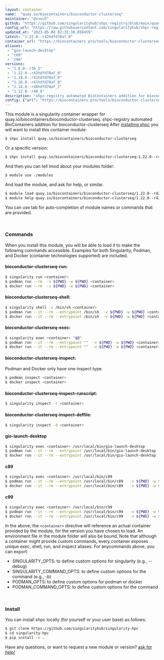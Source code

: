 ```yaml
---
layout: container
name:  "quay.io/biocontainers/bioconductor-clusterseq"
maintainer: "@vsoch"
github: "https://github.com/singularityhub/shpc-registry/blob/main/quay.io/biocontainers/bioconductor-clusterseq/container.yaml"
config_url: "https://raw.githubusercontent.com/singularityhub/shpc-registry/main/quay.io/biocontainers/bioconductor-clusterseq/container.yaml"
updated_at: "2023-05-08 02:35:38.850459"
latest: "1.22.0--r42hdfd78af_0"
container_url: "https://biocontainers.pro/tools/bioconductor-clusterseq"
aliases:
 - "gio-launch-desktop"
 - "c89"
 - "c99"
versions:
 - "1.8.0--r36_1"
 - "1.22.0--r42hdfd78af_0"
 - "1.18.0--r41hdfd78af_0"
 - "1.16.0--r41hdfd78af_0"
 - "1.14.0--r40hdfd78af_1"
 - "1.12.0--r40_0"
description: "shpc-registry automated BioContainers addition for bioconductor-clusterseq"
config: {"url": "https://biocontainers.pro/tools/bioconductor-clusterseq", "maintainer": "@vsoch", "description": "shpc-registry automated BioContainers addition for bioconductor-clusterseq", "latest": {"1.22.0--r42hdfd78af_0": "sha256:55541cfc3de629aa929604a37daf2a83a09047198cebc411e028e35dd4972135"}, "tags": {"1.8.0--r36_1": "sha256:ea4b5d40c0fccda1fa329780a556f2411c062702cb2140f59cd274a3ce1c7d75", "1.22.0--r42hdfd78af_0": "sha256:55541cfc3de629aa929604a37daf2a83a09047198cebc411e028e35dd4972135", "1.18.0--r41hdfd78af_0": "sha256:f54c4fa2cbbef5de2fdcab4da90e08dbd3eace034ea2d8c2ecda32dac9e10349", "1.16.0--r41hdfd78af_0": "sha256:000c6472a1f03e668dcc6608469cac1bcd7792e7ebe90e8121b39220561dc399", "1.14.0--r40hdfd78af_1": "sha256:32f6d44329aa187ada5c0b9e01cfae7e80fc84fe77c9a64a417ea2413e44ae1f", "1.12.0--r40_0": "sha256:b0774a1eb34b99dca952d6410cde233e602cd74075d8e7acff3da437ed20f9e1"}, "docker": "quay.io/biocontainers/bioconductor-clusterseq", "aliases": {"gio-launch-desktop": "/usr/local/bin/gio-launch-desktop", "c89": "/usr/local/bin/c89", "c99": "/usr/local/bin/c99"}}
---
```


This module is a singularity container wrapper for quay.io/biocontainers/bioconductor-clusterseq.
shpc-registry automated BioContainers addition for bioconductor-clusterseq
After [installing shpc](#install) you will want to install this container module:


```bash
$ shpc install quay.io/biocontainers/bioconductor-clusterseq
```

Or a specific version:

```bash
$ shpc install quay.io/biocontainers/bioconductor-clusterseq:1.22.0--r42hdfd78af_0
```

And then you can tell lmod about your modules folder:

```bash
$ module use ./modules
```

And load the module, and ask for help, or similar.

```bash
$ module load quay.io/biocontainers/bioconductor-clusterseq/1.22.0--r42hdfd78af_0
$ module help quay.io/biocontainers/bioconductor-clusterseq/1.22.0--r42hdfd78af_0
```

You can use tab for auto-completion of module names or commands that are provided.

<br>

### Commands

When you install this module, you will be able to load it to make the following commands accessible.
Examples for both Singularity, Podman, and Docker (container technologies supported) are included.

#### bioconductor-clusterseq-run:

```bash
$ singularity run <container>
$ podman run --rm  -v ${PWD} -w ${PWD} <container>
$ docker run --rm  -v ${PWD} -w ${PWD} <container>
```

#### bioconductor-clusterseq-shell:

```bash
$ singularity shell -s /bin/sh <container>
$ podman run --it --rm --entrypoint /bin/sh  -v ${PWD} -w ${PWD} <container>
$ docker run --it --rm --entrypoint /bin/sh  -v ${PWD} -w ${PWD} <container>
```

#### bioconductor-clusterseq-exec:

```bash
$ singularity exec <container> "$@"
$ podman run --it --rm --entrypoint ""  -v ${PWD} -w ${PWD} <container> "$@"
$ docker run --it --rm --entrypoint ""  -v ${PWD} -w ${PWD} <container> "$@"
```

#### bioconductor-clusterseq-inspect:

Podman and Docker only have one inspect type.

```bash
$ podman inspect <container>
$ docker inspect <container>
```

#### bioconductor-clusterseq-inspect-runscript:

```bash
$ singularity inspect -r <container>
```

#### bioconductor-clusterseq-inspect-deffile:

```bash
$ singularity inspect -d <container>
```


#### gio-launch-desktop

```bash
$ singularity exec <container> /usr/local/bin/gio-launch-desktop
$ podman run --it --rm --entrypoint /usr/local/bin/gio-launch-desktop   -v ${PWD} -w ${PWD} <container> -c " $@"
$ docker run --it --rm --entrypoint /usr/local/bin/gio-launch-desktop   -v ${PWD} -w ${PWD} <container> -c " $@"
```


#### c89

```bash
$ singularity exec <container> /usr/local/bin/c89
$ podman run --it --rm --entrypoint /usr/local/bin/c89   -v ${PWD} -w ${PWD} <container> -c " $@"
$ docker run --it --rm --entrypoint /usr/local/bin/c89   -v ${PWD} -w ${PWD} <container> -c " $@"
```


#### c99

```bash
$ singularity exec <container> /usr/local/bin/c99
$ podman run --it --rm --entrypoint /usr/local/bin/c99   -v ${PWD} -w ${PWD} <container> -c " $@"
$ docker run --it --rm --entrypoint /usr/local/bin/c99   -v ${PWD} -w ${PWD} <container> -c " $@"
```



In the above, the `<container>` directive will reference an actual container provided
by the module, for the version you have chosen to load. An environment file in the
module folder will also be bound. Note that although a container
might provide custom commands, every container exposes unique exec, shell, run, and
inspect aliases. For anycommands above, you can export:

 - SINGULARITY_OPTS: to define custom options for singularity (e.g., --debug)
 - SINGULARITY_COMMAND_OPTS: to define custom options for the command (e.g., -b)
 - PODMAN_OPTS: to define custom options for podman or docker
 - PODMAN_COMMAND_OPTS: to define custom options for the command

<br>

### Install

You can install shpc locally (for yourself or your user base) as follows:

```bash
$ git clone https://github.com/singularityhub/singularity-hpc
$ cd singularity-hpc
$ pip install -e .
```

Have any questions, or want to request a new module or version? [ask for help!](https://github.com/singularityhub/singularity-hpc/issues)